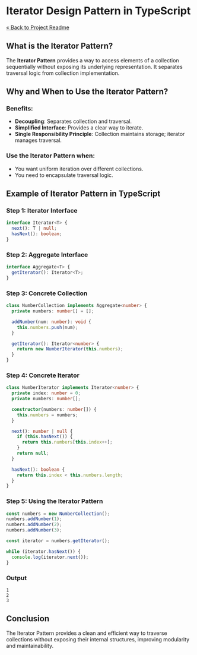 # Iterator Design Pattern in TypeScript

[« Back to Project Readme](../../../README.md)

## What is the Iterator Pattern?

The **Iterator Pattern** provides a way to access elements of a collection sequentially without exposing its underlying representation. It separates traversal logic from collection implementation.

## Why and When to Use the Iterator Pattern?

### Benefits:
- **Decoupling**: Separates collection and traversal.
- **Simplified Interface**: Provides a clear way to iterate.
- **Single Responsibility Principle**: Collection maintains storage; iterator manages traversal.

### Use the Iterator Pattern when:
- You want uniform iteration over different collections.
- You need to encapsulate traversal logic.

## Example of Iterator Pattern in TypeScript

### Step 1: Iterator Interface

```typescript
interface Iterator<T> {
  next(): T | null;
  hasNext(): boolean;
}
```

### Step 2: Aggregate Interface

```typescript
interface Aggregate<T> {
  getIterator(): Iterator<T>;
}
```

### Step 3: Concrete Collection

```typescript
class NumberCollection implements Aggregate<number> {
  private numbers: number[] = [];

  addNumber(num: number): void {
    this.numbers.push(num);
  }

  getIterator(): Iterator<number> {
    return new NumberIterator(this.numbers);
  }
}
```

### Step 4: Concrete Iterator

```typescript
class NumberIterator implements Iterator<number> {
  private index: number = 0;
  private numbers: number[];

  constructor(numbers: number[]) {
    this.numbers = numbers;
  }

  next(): number | null {
    if (this.hasNext()) {
      return this.numbers[this.index++];
    }
    return null;
  }

  hasNext(): boolean {
    return this.index < this.numbers.length;
  }
}
```

### Step 5: Using the Iterator Pattern

```typescript
const numbers = new NumberCollection();
numbers.addNumber(1);
numbers.addNumber(2);
numbers.addNumber(3);

const iterator = numbers.getIterator();

while (iterator.hasNext()) {
  console.log(iterator.next());
}
```

### Output
```
1
2
3
```

## Conclusion

The Iterator Pattern provides a clean and efficient way to traverse collections without exposing their internal structures, improving modularity and maintainability.